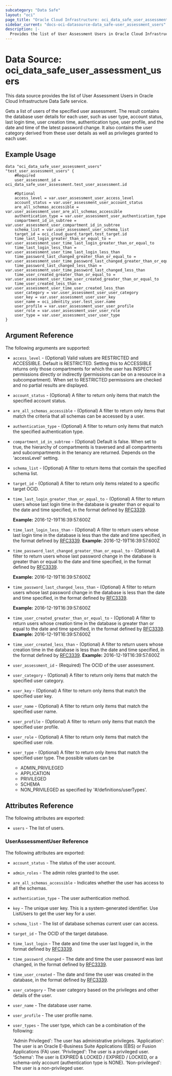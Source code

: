 ```yaml
---
subcategory: "Data Safe"
layout: "oci"
page_title: "Oracle Cloud Infrastructure: oci_data_safe_user_assessment_users"
sidebar_current: "docs-oci-datasource-data_safe-user_assessment_users"
description: |-
  Provides the list of User Assessment Users in Oracle Cloud Infrastructure Data Safe service
---
```


# Data Source: oci_data_safe_user_assessment_users
This data source provides the list of User Assessment Users in Oracle Cloud Infrastructure Data Safe service.

Gets a list of users of the specified user assessment. The result contains the database user details for each user, such
as user type, account status, last login time, user creation time, authentication type, user profile, and the date and time
of the latest password change. It also contains the user category derived from these user details as well as privileges
granted to each user.


## Example Usage

```hcl
data "oci_data_safe_user_assessment_users" "test_user_assessment_users" {
	#Required
	user_assessment_id = oci_data_safe_user_assessment.test_user_assessment.id

	#Optional
	access_level = var.user_assessment_user_access_level
	account_status = var.user_assessment_user_account_status
	are_all_schemas_accessible = var.user_assessment_user_are_all_schemas_accessible
	authentication_type = var.user_assessment_user_authentication_type
	compartment_id_in_subtree = var.user_assessment_user_compartment_id_in_subtree
	schema_list = var.user_assessment_user_schema_list
	target_id = oci_cloud_guard_target.test_target.id
	time_last_login_greater_than_or_equal_to = var.user_assessment_user_time_last_login_greater_than_or_equal_to
	time_last_login_less_than = var.user_assessment_user_time_last_login_less_than
	time_password_last_changed_greater_than_or_equal_to = var.user_assessment_user_time_password_last_changed_greater_than_or_equal_to
	time_password_last_changed_less_than = var.user_assessment_user_time_password_last_changed_less_than
	time_user_created_greater_than_or_equal_to = var.user_assessment_user_time_user_created_greater_than_or_equal_to
	time_user_created_less_than = var.user_assessment_user_time_user_created_less_than
	user_category = var.user_assessment_user_user_category
	user_key = var.user_assessment_user_user_key
	user_name = oci_identity_user.test_user.name
	user_profile = var.user_assessment_user_user_profile
	user_role = var.user_assessment_user_user_role
	user_type = var.user_assessment_user_user_type
}
```

## Argument Reference

The following arguments are supported:

* `access_level` - (Optional) Valid values are RESTRICTED and ACCESSIBLE. Default is RESTRICTED. Setting this to ACCESSIBLE returns only those compartments for which the user has INSPECT permissions directly or indirectly (permissions can be on a resource in a subcompartment). When set to RESTRICTED permissions are checked and no partial results are displayed. 
* `account_status` - (Optional) A filter to return only items that match the specified account status.
* `are_all_schemas_accessible` - (Optional) A filter to return only items that match the criteria that all schemas can be accessed by a user.
* `authentication_type` - (Optional) A filter to return only items that match the specified authentication type.
* `compartment_id_in_subtree` - (Optional) Default is false. When set to true, the hierarchy of compartments is traversed and all compartments and subcompartments in the tenancy are returned. Depends on the 'accessLevel' setting. 
* `schema_list` - (Optional) A filter to return items that contain the specified schema list.
* `target_id` - (Optional) A filter to return only items related to a specific target OCID.
* `time_last_login_greater_than_or_equal_to` - (Optional) A filter to return users whose last login time in the database is greater than or equal to the date and time specified, in the format defined by [RFC3339](https://tools.ietf.org/html/rfc3339).

	**Example:** 2016-12-19T16:39:57.600Z 
* `time_last_login_less_than` - (Optional) A filter to return users whose last login time in the database is less than the date and time specified, in the format defined by [RFC3339](https://tools.ietf.org/html/rfc3339). **Example:** 2016-12-19T16:39:57.600Z 
* `time_password_last_changed_greater_than_or_equal_to` - (Optional) A filter to return users whose last password change in the database is greater than or equal to the date and time specified, in the format defined by [RFC3339](https://tools.ietf.org/html/rfc3339).

	**Example:** 2016-12-19T16:39:57.600Z 
* `time_password_last_changed_less_than` - (Optional) A filter to return users whose last password change in the database is less than the date and time specified, in the format defined by [RFC3339](https://tools.ietf.org/html/rfc3339).

	**Example:** 2016-12-19T16:39:57.600Z 
* `time_user_created_greater_than_or_equal_to` - (Optional) A filter to return users whose creation time in the database is greater than or equal to the date and time specified, in the format defined by [RFC3339](https://tools.ietf.org/html/rfc3339). **Example:** 2016-12-19T16:39:57.600Z 
* `time_user_created_less_than` - (Optional) A filter to return users whose creation time in the database is less than the date and time specified, in the format defined by [RFC3339](https://tools.ietf.org/html/rfc3339). **Example:** 2016-12-19T16:39:57.600Z 
* `user_assessment_id` - (Required) The OCID of the user assessment.
* `user_category` - (Optional) A filter to return only items that match the specified user category.
* `user_key` - (Optional) A filter to return only items that match the specified user key.
* `user_name` - (Optional) A filter to return only items that match the specified user name.
* `user_profile` - (Optional) A filter to return only items that match the specified user profile.
* `user_role` - (Optional) A filter to return only items that match the specified user role.
* `user_type` - (Optional) A filter to return only items that match the specified user type. The possible values can be
	* ADMIN_PRIVILEGED
	* APPLICATION
	* PRIVILEGED
	* SCHEMA
	* NON_PRIVILEGED as specified by '#/definitions/userTypes'. 


## Attributes Reference

The following attributes are exported:

* `users` - The list of users.

### UserAssessmentUser Reference

The following attributes are exported:

* `account_status` - The status of the user account.
* `admin_roles` - The admin roles granted to the user.
* `are_all_schemas_accessible` - Indicates whether the user has access to all the schemas.
* `authentication_type` - The user authentication method.
* `key` - The unique user key. This is a system-generated identifier. Use ListUsers to get the user key for a user.
* `schema_list` - The list of database schemas current user can access.
* `target_id` - The OCID of the target database.
* `time_last_login` - The date and time the user last logged in, in the format defined by [RFC3339](https://tools.ietf.org/html/rfc3339).
* `time_password_changed` - The date and time the user password was last changed, in the format defined by [RFC3339](https://tools.ietf.org/html/rfc3339).
* `time_user_created` - The date and time the user was created in the database, in the format defined by [RFC3339](https://tools.ietf.org/html/rfc3339).
* `user_category` - The user category based on the privileges and other details of the user.
* `user_name` - The database user name.
* `user_profile` - The user profile name.
* `user_types` - The user type, which can be a combination of the following:

	'Admin Privileged': The user has administrative privileges. 'Application': The user is an Oracle E-Business Suite Applications (EBS) or Fusion Applications (FA) user. 'Privileged': The user is a privileged user. 'Schema': The user is EXPIRED & LOCKED / EXPIRED / LOCKED, or a schema-only account (authentication type is NONE). 'Non-privileged': The user is a non-privileged user. 

